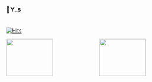 ### 👋Y_s
#
<!--
**WeeYoungSeok/WeeYoungSeok** is a ✨ _special_ ✨ repository because its `README.md` (this file) appears on your GitHub profile.

Here are some ideas to get you started:

- 🔭 I’m currently working on ...
- 🌱 I’m currently learning ...
- 👯 I’m looking to collaborate on ...
- 🤔 I’m looking for help with ...
- 💬 Ask me about ...
- 📫 How to reach me: ...
- 😄 Pronouns: ...
- ⚡ Fun fact: ...
-->
[![Hits](https://hits.seeyoufarm.com/api/count/incr/badge.svg?url=https%3A%2F%2Fgithub.com%2FWeeYoungSeok&count_bg=%2379C83D&title_bg=%23555555&icon=&icon_color=%23E7E7E7&title=hits&edge_flat=false)](https://hits.seeyoufarm.com)
<br/>


<div align="left" height=100>
  <div style="display: flex;" height=100>
    <img style="float:left;" src="https://github-readme-stats.vercel.app/api?username=WeeYoungSeok" height=100 width=50%/>
    <img style="float:left;" src="https://github-readme-stats.vercel.app/api/top-langs/?username=WeeYoungSeok&layout=compact&theme=tokyonight" height=100 width=50%/>
  </div>
</div>

